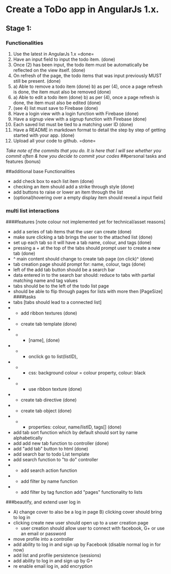 # Create a ToDo app in AngularJs 1.x.

## Stage 1:

### Functionalities

1. Use the latest in AngularJs 1.x =done=
2. Have an input field to input the todo item. (done)
3. Once (2) has been input, the todo item must be automatically be reflected on the view itself. (done)
4. On refresh of the page, the todo items that was input previously MUST still be present. (done)
5. a) Able to remove a todo item (done)
   b) as per (4), once a page refresh is done, the item must also be removed (done)
6. a) Able to edit a todo item (done)
   b) as per (4), once a page refresh is done, the item must also be edited (done)
7. (see 4) list must save to Firebase (done)
8. Have a login view with a login function with Firebase (done)
9. Have a signup view with a signup function with Firebase (done)
10. Each saved list must be tied to a matching user ID (done)
11. Have a README in markdown format to detail the step by step of getting started with your app. (done)
12. Upload all your code to github. =done=

*Take note of the commits that you do. It is here that I will see whether you commit often & how you decide to commit your codes*
##personal tasks and features (bonus)

##additional base Functionalities
- add check box to each list item (done)
- checking an item should add a strike through style (done)
- add buttons to raise or lower an item through the list
- (optional)hovering over a empty display item should reveal a input field

### multi list interactions
####features [note colour not implemented yet for technical/asset reasons]
- add a series of tab items that the user can create  (done)
- make sure clicking a tab brings the user to the attached list  (done)
- set up each tab so it will have a tab name, colour, and tags  (done)
- pressing a + at the top of the tabs should prompt user to create a new tab  (done)
- ^ main content should change to create tab page (on click)^  (done)
- tab creation page should prompt for: name, colour, tags  (done)
- left of the add tab button should be a search bar
- data entered in to the search bar should: reduce to tabs with partial matching name and tag values
- tabs should be to the left of the todo list page
- should be able to flip through pages for lists with more then [PageSize]
####tasks
- tabs [tabs should lead to a connected list]
- - add ribbon textures (done)
- - create tab template (done)
- - - [name], (done)
- - - onclick go to list(listID),
- - - css: background colour = colour property, colour: black
- - - use ribbon texture (done)
- - create tab directive (done)
- - create tab object  (done)
- - - properties: colour, name/listID, tags[]  (done)
- add tab sort function which by default should sort by name alphabetically
- add add new tab function to controller (done)
- add "add tab" button to html (done)
- add search bar to todo List template
- add search function to "to do" controller
- - add search action function
- - add filter by name function
- - add filter by tag function
add "pages" functionality to lists


###beautify, and extend user log in
- A) change cover to also be a log in page
  B) clicking cover should bring to log in
- clicking create new user should open up to a user creation page
  - user creation should allow user to connect with facebook, G+ or use an email or password
- move profile into a controller
- add ability to log in and sign up by Facebook (disable normal log in for now)
- add list and profile persistence (sessions)
- add ability to log in and sign up by G+
- re enable email log in, add encryption

